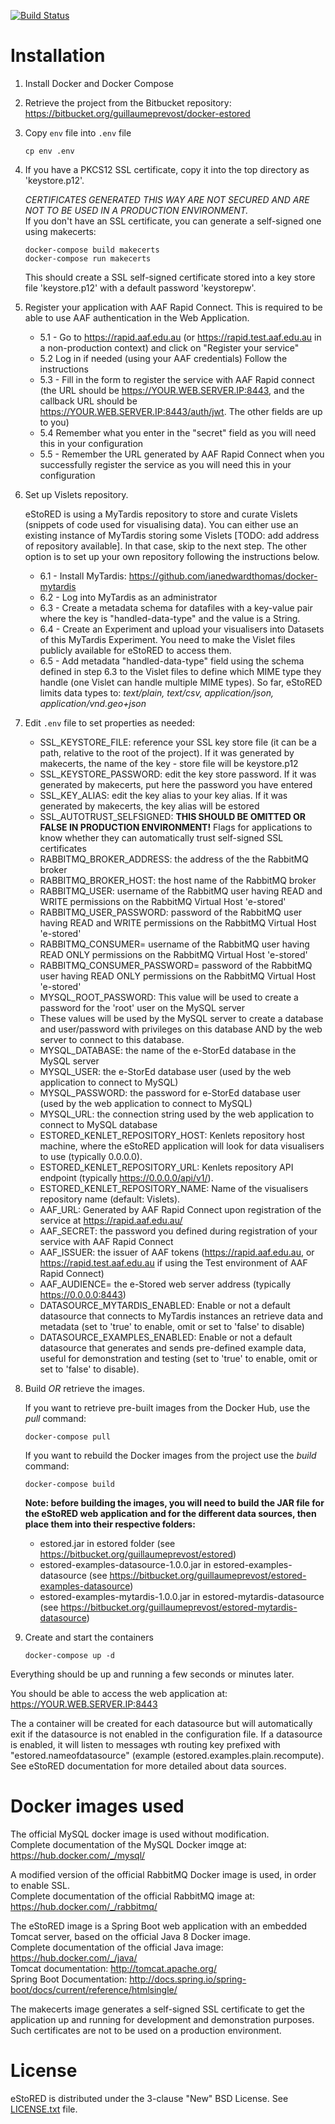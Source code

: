 [![Build Status](https://semaphoreci.com/api/v1/projects/d9c5d22b-453b-40b2-a240-842e24a2167b/1082508/badge.svg)](https://semaphoreci.com/gprevost/docker-estored)

Installation
============

1. Install Docker and Docker Compose

2. Retrieve the project from the Bitbucket repository: https://bitbucket.org/guillaumeprevost/docker-estored

3. Copy `env` file into `.env` file
	
	```
	cp env .env
	```

4. If you have a PKCS12 SSL certificate, copy it into the top directory as 'keystore.p12'.  

	*CERTIFICATES GENERATED THIS WAY ARE NOT SECURED AND ARE NOT TO BE USED IN A PRODUCTION ENVIRONMENT.*  
	If you don't have an SSL certificate, you can generate a self-signed one using makecerts:

	```
	docker-compose build makecerts
	docker-compose run makecerts
	```

	This should create a SSL self-signed certificate stored into a key store file 'keystore.p12' with a default password 'keystorepw'.

5. Register your application with AAF Rapid Connect. This is required to be able to use AAF authentication in the Web Application.

	- 5.1 - Go to https://rapid.aaf.edu.au (or https://rapid.test.aaf.edu.au in a non-production context) and click on "Register your service"
	- 5.2 Log in if needed (using your AAF credentials) Follow the instructions
	- 5.3 - Fill in the form to register the service with AAF Rapid connect (the URL should be https://YOUR.WEB.SERVER.IP:8443, and the callback URL should be https://YOUR.WEB.SERVER.IP:8443/auth/jwt. The other fields are up to you)
	- 5.4 Remember what you enter in the "secret" field as you will need this in your configuration
	- 5.5 - Remember the URL generated by AAF Rapid Connect when you successfully register the service as you will need this in your configuration  

6. Set up Vislets repository.

	eStoRED is using a MyTardis repository to store and curate Vislets (snippets of code used for visualising data). You can either use an existing instance of MyTardis storing some Vislets [TODO: add address of repository available]. In that case, skip to the next step. The other option is to set up your own repository following the instructions below.

	- 6.1 - Install MyTardis: https://github.com/ianedwardthomas/docker-mytardis
	- 6.2 - Log into MyTardis as an administrator
	- 6.3 - Create a metadata schema for datafiles with a key-value pair where the key is "handled-data-type" and the value is a String.
	- 6.4 - Create an Experiment and upload your visualisers into Datasets of this MyTardis Experiment. You need to make the Vislet files publicly available for eStoRED to access them.
	- 6.5 - Add metadata "handled-data-type" field using the schema defined in step 6.3 to the Vislet files to define which MIME type they handle (one Vislet can handle multiple MIME types). So far, eStoRED limits data types to: *text/plain, text/csv, application/json, application/vnd.geo+json*

7. Edit `.env` file to set properties as needed:

	- SSL_KEYSTORE_FILE: reference your SSL key store file (it can be a path, relative to the root of the project). If it was generated by makecerts, the name of the key - store file will be keystore.p12
	- SSL_KEYSTORE_PASSWORD: edit the key store password. If it was generated by makecerts, put here the password you have entered
	- SSL_KEY_ALIAS: edit the key alias to your key alias. If it was generated by makecerts, the key alias will be estored
	- SSL_AUTOTRUST_SELFSIGNED: **THIS SHOULD BE OMITTED OR FALSE IN PRODUCTION ENVIRONMENT!** Flags for applications to know whether they can automatically trust self-signed SSL certificates
	- RABBITMQ_BROKER_ADDRESS: the address of the the RabbitMQ broker
	- RABBITMQ_BROKER_HOST: the host name of the RabbitMQ broker
	- RABBITMQ_USER: username of the RabbitMQ user having READ and WRITE permissions on the RabbitMQ Virtual Host 'e-stored'
    - RABBITMQ_USER_PASSWORD: password of the RabbitMQ user having READ and WRITE permissions on the RabbitMQ Virtual Host 'e-stored'
    - RABBITMQ_CONSUMER= username of the RabbitMQ user having READ ONLY permissions on the RabbitMQ Virtual Host 'e-stored'
    - RABBITMQ_CONSUMER_PASSWORD= password of the RabbitMQ user having READ ONLY permissions on the RabbitMQ Virtual Host 'e-stored'
    - MYSQL_ROOT_PASSWORD: This value will be used to create a password for the 'root' user on the MySQL server
	- These values will be used by the MySQL server to create a database and user/password with privileges on this database AND by the web server to connect to this database.
	- MYSQL_DATABASE: the name of the e-StorEd database in the MySQL server  
	- MYSQL_USER: the e-StorEd database user (used by the web application to connect to MySQL)  
	- MYSQL_PASSWORD: the password for e-StorEd database user (used by the web application to connect to MySQL)  
	- MYSQL_URL: the connection string used by the web application to connect to MySQL database
	- ESTORED_KENLET_REPOSITORY_HOST: Kenlets repository host machine, where the eStoRED application will look for data visualisers to use (typically 0.0.0.0).
	- ESTORED_KENLET_REPOSITORY_URL: Kenlets repository API endpoint (typically https://0.0.0.0/api/v1/).
	- ESTORED_KENLET_REPOSITORY_NAME: Name of the visualisers repository name (default: Vislets).
	- AAF_URL: Generated by  AAF Rapid Connect upon registration of the service at https://rapid.aaf.edu.au/
	- AAF_SECRET: the password you defined during registration of your service with AAF Rapid Connect
	- AAF_ISSUER: the issuer of AAF tokens (https://rapid.aaf.edu.au, or https://rapid.test.aaf.edu.au if using the Test environment of AAF Rapid Connect)
	- AAF_AUDIENCE= the e-Stored web server address (typically https://0.0.0.0:8443)
	- DATASOURCE_MYTARDIS_ENABLED: Enable or not a default datasource that connects to MyTardis instances an retrieve data and metadata (set to 'true' to enable, omit or set to 'false' to disable)
	- DATASOURCE_EXAMPLES_ENABLED: Enable or not a default datasource that generates and sends pre-defined example data, useful for demonstration and testing (set to 'true' to enable, omit or set to 'false' to disable).


8. Build *OR* retrieve the images.

	If you want to retrieve pre-built images from the Docker Hub, use the *pull* command:

	```
	docker-compose pull
	```

	If you want to rebuild the Docker images from the project use the *build* command:
	
	```
	docker-compose build
	```
	
	**Note: before building the images, you will need to build the JAR file for the eStoRED web application and for the different data sources, then place them into their respective folders:**
	
	- estored.jar in estored folder (see https://bitbucket.org/guillaumeprevost/estored)
	- estored-examples-datasource-1.0.0.jar in estored-examples-datasource (see https://bitbucket.org/guillaumeprevost/estored-examples-datasource)
	- estored-examples-mytardis-1.0.0.jar in estored-mytardis-datasource (see https://bitbucket.org/guillaumeprevost/estored-mytardis-datasource)
	
	
	

9. Create and start the containers
	
	```
	docker-compose up -d
	```

Everything should be up and running a few seconds or minutes later.  

You should be able to access the web application at: https://YOUR.WEB.SERVER.IP:8443  

The a container will be created for each datasource but will automatically exit if the datasource is not enabled in the configuration file. If a datasource is enabled, it will listen to messages wth routing key prefixed with "estored.nameofdatasource" (example (estored.examples.plain.recompute). See eStoRED documentation for more detailed about data sources.

Docker images used
==================

The official MySQL docker image is used without modification.  
Complete documentation of the MySQL Docker imqge at: https://hub.docker.com/_/mysql/  
  
A modified version of the official RabbitMQ Docker image is used, in order to enable SSL.  
Complete documentation of the official RabbitMQ image at: https://hub.docker.com/_/rabbitmq/  
  
The eStoRED image is a Spring Boot web application with an embedded Tomcat server, based on the official Java 8 Docker image.  
Complete documentation of the official Java image: https://hub.docker.com/_/java/  
Tomcat documentation: http://tomcat.apache.org/  
Spring Boot Documentation: http://docs.spring.io/spring-boot/docs/current/reference/htmlsingle/  

The makecerts image generates a self-signed SSL certificate to get the application up and running for development and demonstration purposes. Such certificates are not to be used on a production environment.  

License
=======

eStoRED is distributed under the 3-clause "New" BSD License. See [LICENSE.txt](https://bitbucket.org/guillaumeprevost/e-stored/src/master/LICENSE.txt) file.

